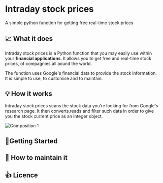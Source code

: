 # Intraday stock prices 
A simple python function for getting free real-time stock prices
## :chart_with_upwards_trend:  What it does

Intraday stock prices is a Python function that you may easily use within your **financial applications**. It allows you to get free and real-time stock prices, of compagnies all aound the world. 

The function uses Google's financial data to provide the stock information.  It is simple to use, to customise and to maintain. 

 ##  :bulb: How it works
 
Intraday stock prices scans the stock data you're looking for from Google's research page. It then converts,reads and filter such data in order to give you the stock current price as an integer object.

![Composition 1](https://user-images.githubusercontent.com/65517595/102718578-393c5300-42e9-11eb-9f1d-d742389beab8.jpg)

 
##   :electric_plug:Getting Started
##  :wrench: How to maintain it 
## :+1: Licence
